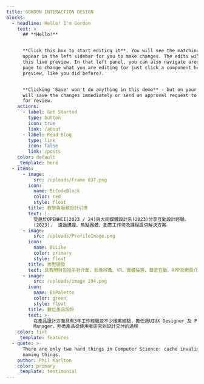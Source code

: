 ```yaml
---
title: GORDON INTERACTION DESIGN
blocks:
  - headline: Hello! I'm Gordon
    text: >
      ## **Hello!**


      **Click this box to start editing it**. You will see the matching field
      appear in the left sidebar for you to make changes. The edits will show in
      this live preview. In that left panel, you can also navigate around the
      page to change what you are editing (or just click a component here in the
      preview, like you did before).


      **Clicking 'Save' won't do anything in this demo** - but on your site it
      will save the changes immediately or send an approval request to your team
      for review.
    actions:
      - label: Get Started
        type: button
        icon: true
        link: /about
      - label: Read Blog
        type: link
        icon: false
        link: /posts
    color: default
    _template: hero
  - items:
      - image:
          src: /uploads/Frame 837.png
        icon:
          name: BiCodeBlock
          color: red
          style: float
        title: 教學與服務設計引導
        text: |-
          受邀於OPENHCI(2023 / 24)與大同媒體設計系(2023)分享互動設計經驗。
          (2023).  透過講座、焦點團體、創意工作坊及課程提供解決方案
      - image:
          src: /uploads/ProfileImage.png
        icon:
          name: BiLike
          color: primary
          style: float
        title: 原型開發
        text: 具有開發包括手勢介面、影像辨識、VR、實體裝置、聲音互動、APP及網頁介面在內的多種設計形式的經驗
      - image:
          src: /uploads/image 194.png
        icon:
          name: BiPalette
          color: green
          style: float
        title: 數位產品設計
        text: >-
          在產品設計方面具有3年工作經驗及不少接案經驗，擔任過UIUX Designer 及 Project
          Manager，熟悉產品從使用者研究到設計交付的過程
    color: tint
    _template: features
  - quote: >-
      There are only two hard things in Computer Science: cache invalidation and
      naming things.
    author: Phil Karlton
    color: primary
    _template: testimonial
---
```


